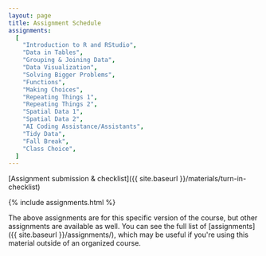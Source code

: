 ```yaml
---
layout: page
title: Assignment Schedule
assignments:
  [
    "Introduction to R and RStudio",
    "Data in Tables",
    "Grouping & Joining Data",
    "Data Visualization",
    "Solving Bigger Problems",
    "Functions",
    "Making Choices",
    "Repeating Things 1",
    "Repeating Things 2",
    "Spatial Data 1",
    "Spatial Data 2",
    "AI Coding Assistance/Assistants",
    "Tidy Data",
    "Fall Break",
    "Class Choice",
  ]
---
```


[Assignment submission & checklist]({{ site.baseurl }}/materials/turn-in-checklist)

{% include assignments.html %}

The above assignments are for this specific version of the course, but other
assignments are available as well. You can see the full list of
[assignments]({{ site.baseurl }}/assignments/), which may be useful if you're using this material
outside of an organized course.

<!-- Schedule Management
- Update the `assignments:` list with `title:` from `assignments/` files.
- Add 'Template' to `assignments:` to view the course template from `docs/`.
- The remaining content should be left AS IS.
-->
